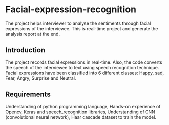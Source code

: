 # Facial-expression-recognition
The project helps interviewer to analyse the sentiments through facial expressions of the interviewee. This is real-time project and generate the analysis report at the end.

## Introduction
The project records facial expressions in real-time. Also, the code converts the speech of the interviewee to text using speech recognition technique. Facial expressions have been classified into 6 different classes: Happy, sad, Fear, Angry, Surprise and Neutral.  

## Requirements
Understanding of python programming language,
Hands-on experience of Opencv, Keras and speech_recognition libraries,
Understanding of CNN (convolutional neural network),
Haar cascade dataset to train the model.


